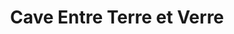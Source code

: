 ---
title: "Cave Entre Terre et Verre"
url: /pontarlier/cave-entre-terre-et-verre/
shop: boissons
---